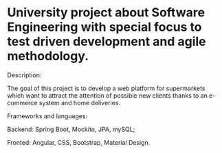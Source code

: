 # University project about Software Engineering with special focus to test driven development and agile methodology.

Description:

The goal of this project is to develop a web platform for supermarkets which want to attract the attention of possible new clients thanks to an e-commerce system and home deliveries.

Frameworks and languages:

Backend: Spring Boot, Mockito, JPA, mySQL;

Fronted: Angular, CSS, Bootstrap, Material Design.
